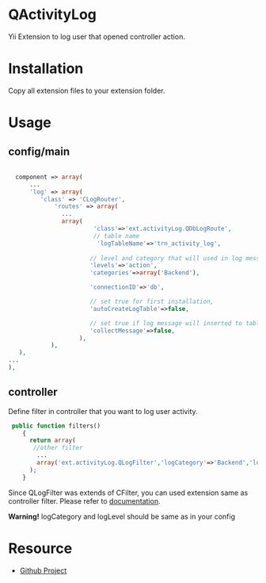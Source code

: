 QActivityLog
============
Yii Extension to log user that opened controller action.

# Installation
Copy all extension files to your extension folder.

# Usage
## config/main

```php

  component => array(
      ...
      'log' => array(
         'class' => 'CLogRouter',
             'routes' => array(         
               ...
               array(
                        'class'=>'ext.activityLog.QDbLogRoute',
                        // table name
                         'logTableName'=>'trn_activity_log',
               
                       // level and category that will used in log message
                       'levels'=>'action',
                       'categories'=>array('Backend'),

                       'connectionID'=>'db',

                       // set true for first installation, 
                       'autoCreateLogTable'=>false,

                       // set true if log message will inserted to table
                       'collectMessage'=>false,
                    ),
            ),
   ),
...
),
```

## controller

Define filter in controller that you want to log user activity.

```php
 public function filters()
    {
      return array(
       //other filter
        ...   
        array('ext.activityLog.QLogFilter','logCategory'=>'Backend','logLevel'=>'action'),
      );
    }
```

Since QLogFilter was extends of CFilter, you can used extension same as controller filter. Please refer to [documentation](http://www.yiiframework.com/doc/guide/1.1/en/basics.controller#filter).

**Warning!** logCategory and logLevel should be same as in your config

# Resource
* [Github Project](http://www.github.com/luckynvic/QActivityLog)